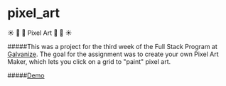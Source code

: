 # pixel_art

:sunny: :palm_tree: :evergreen_tree: Pixel Art :evergreen_tree: :palm_tree: :sunny:

#####This was a project for the third week of the Full Stack Program at [Galvanize](http://www.galvanize.com/courses/full-stack/). The goal for the assignment was to create your own Pixel Art Maker, which lets you click on a grid to "paint" pixel art.

#####[Demo](http://lorienmcs.github.io/pixel_art/)

